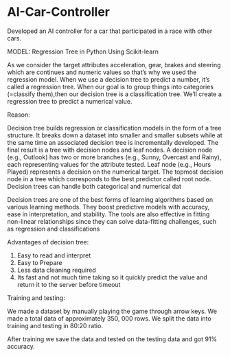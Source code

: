 # AI-Car-Controller
Developed an AI controller for a car that participated in a race with other cars.


MODEL: Regression Tree in Python Using Scikit-learn

As we consider the target attributes acceleration, gear, brakes and steering which are continues and numeric values so that’s why we used the regression model. When we use a decision tree to predict a number, it’s called a regression tree. When our goal is to group things into categories (=classify them),then our decision tree is a classification tree. We’ll create a regression tree to predict a numerical value.

Reason:

Decision tree builds regression or classification models in the form of a tree structure. It breaks down a dataset into smaller and smaller subsets while at the same time an associated decision tree is incrementally developed. The final result is a tree with decision nodes and leaf nodes. A decision node (e.g., Outlook) has two or more branches (e.g., Sunny, Overcast and Rainy), each representing values for the attribute tested. Leaf node (e.g., Hours Played) represents a decision on the numerical target. The topmost decision node in a tree which corresponds to the best predictor called root node. Decision trees can handle both categorical and numerical dat

Decision trees are one of the best forms of learning algorithms based on various learning methods. They boost predictive models with accuracy, ease in interpretation, and stability. The tools are also effective in fitting non-linear relationships since they can solve data-fitting challenges, such as regression and classifications

Advantages of decision tree:

1. Easy to read and interpret
2. Easy to Prepare
3. Less data cleaning required
4. Its fast and not much time taking so it quickly predict the value and return it to the server before timeout

Training and testing:

We made a dataset by manually playing the game through arrow keys. We made a total data of approximately 350, 000 rows. We split the data into training and testing in 80:20 ratio.

After training we save the data and tested on the testing data and got 91% accuracy.

